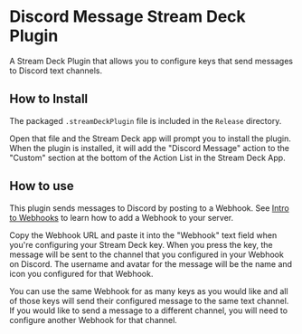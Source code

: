 # Discord Message Stream Deck Plugin

A Stream Deck Plugin that allows you to configure keys that send messages to
Discord text channels.

## How to Install

The packaged `.streamDeckPlugin` file is included in the `Release` directory.

Open that file and the Stream Deck app will prompt you to install the plugin.
When the plugin is installed, it will add the "Discord Message" action to the "Custom" section at the bottom of the Action List in the Stream Deck App.

## How to use

This plugin sends messages to Discord by posting to a Webhook. See
[Intro to Webhooks](https://support.discordapp.com/hc/en-us/articles/228383668-Intro-to-Webhooks) to learn how to add a Webhook to your server.

Copy the Webhook URL and paste it into the "Webhook" text field when you're
configuring your Stream Deck key. When you press the key, the message will be
sent to the channel that you configured in your Webhook on Discord. The username
and avatar for the message will be the name and icon you configured for that
Webhook.

You can use the same Webhook for as many keys as you would like and all of those
keys will send their configured message to the same text channel. If you would
like to send a message to a different channel, you will need to configure
another Webhook for that channel.
